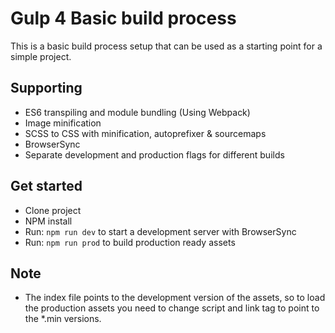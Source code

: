 # Gulp 4 Basic build process
This is a basic build process setup that can be used as a starting point for a simple project.

## Supporting
- ES6 transpiling and module bundling (Using Webpack)
- Image minification
- SCSS to CSS with minification, autoprefixer & sourcemaps
- BrowserSync
- Separate development and production flags for different builds

## Get started
- Clone project
- NPM install
- Run: `npm run dev` to start a development server with BrowserSync
- Run: `npm run prod` to build production ready assets

## Note
- The index file points to the development version of the assets, so to load the production assets you need to change script and link tag to point to the *.min versions.
